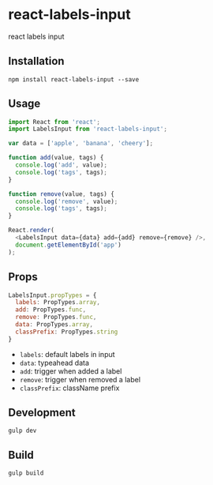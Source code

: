 # react-labels-input
react labels input

## Installation

`npm install react-labels-input --save`

## Usage

```js
import React from 'react';
import LabelsInput from 'react-labels-input';

var data = ['apple', 'banana', 'cheery'];

function add(value, tags) {
  console.log('add', value);
  console.log('tags', tags);
}

function remove(value, tags) {
  console.log('remove', value);
  console.log('tags', tags);
}

React.render(
  <LabelsInput data={data} add={add} remove={remove} />,
  document.getElementById('app')
);
```

## Props

```js
LabelsInput.propTypes = {
  labels: PropTypes.array,
  add: PropTypes.func,
  remove: PropTypes.func,
  data: PropTypes.array,
  classPrefix: PropTypes.string
}
```

* `labels`: default labels in input
* `data`: typeahead data
* `add`: trigger when added a label
* `remove`: trigger when removed a label
* `classPrefix`: className prefix

## Development

`gulp dev`

## Build

`gulp build`

